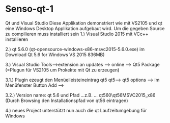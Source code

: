 # Senso-qt-1
Qt  und Visual Studio
Diese Applikation demonstriert wie mit VS2105 und qt eine Windows Desktop Applikation aufgebaut wird. 
Um die gegeben Source zu compilieren muss installiert sein
1.) Visual Studio 2015 mit VCc++ installieren

2.) qt 5.6.0 (qt-opensource-windows-x86-msvc2015-5.6.0.exe) im Download Qt  5.6 for Windows VS 2015 836MB)

3.) Visual Studio Tools-->extension an updates --> online --> Qt5 Package (=Plugun für VS2105 um Prokekte mit Qt zu erzeugen)

3.1.) Plugin ezeugt den Menüeileisteineintrag qt5 
      qt5--> qt5 options --> im Menüfenster Button Add --> 
      
3.2.)      Version name: qt 5.6 und Pfad  ...z.B. ... qt560\qt56MSVC2015_x86 (Durch Browsing den Installationspfad von qt56 eintragen)

4.) neues Project unterstützt nun auch die qt Laufzeitumgebung für Windows

